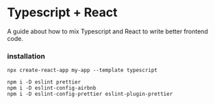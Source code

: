 # Typescript + React

A guide about how to mix Typescript and React to write better frontend code.

### installation

```node
npx create-react-app my-app --template typescript

npm i -D eslint prettier
npm i -D eslint-config-airbnb
npm i -D eslint-config-prettier eslint-plugin-prettier
```
